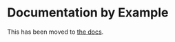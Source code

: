 # Documentation by Example

This has been moved to [the docs](https://argo-workflows.readthedocs.io/en/latest/walk-through/).
